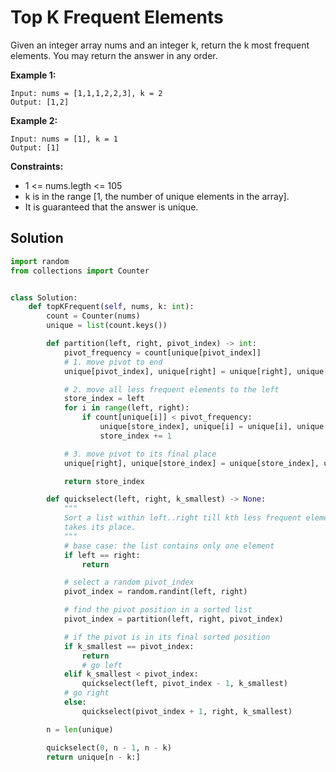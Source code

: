 <h1>Top K Frequent Elements</h1>

<p>
Given an integer array nums and an integer k, return the k most frequent elements. You may return the answer in any order.

</p>

<b>Example 1:</b>

    Input: nums = [1,1,1,2,2,3], k = 2
    Output: [1,2]
    
<b>Example 2:</b>

    Input: nums = [1], k = 1
    Output: [1]

<b>Constraints:</b>

- 1 <= nums.legth <= 105
- k is in the range [1, the number of unique elements in the array].
- It is guaranteed that the answer is unique.

<h2>Solution</h2>

```python
import random
from collections import Counter


class Solution:
    def topKFrequent(self, nums, k: int):
        count = Counter(nums)
        unique = list(count.keys())

        def partition(left, right, pivot_index) -> int:
            pivot_frequency = count[unique[pivot_index]]
            # 1. move pivot to end
            unique[pivot_index], unique[right] = unique[right], unique[pivot_index]

            # 2. move all less frequent elements to the left
            store_index = left
            for i in range(left, right):
                if count[unique[i]] < pivot_frequency:
                    unique[store_index], unique[i] = unique[i], unique[store_index]
                    store_index += 1

            # 3. move pivot to its final place
            unique[right], unique[store_index] = unique[store_index], unique[right]

            return store_index

        def quickselect(left, right, k_smallest) -> None:
            """
            Sort a list within left..right till kth less frequent element
            takes its place.
            """
            # base case: the list contains only one element
            if left == right:
                return

            # select a random pivot_index
            pivot_index = random.randint(left, right)

            # find the pivot position in a sorted list
            pivot_index = partition(left, right, pivot_index)

            # if the pivot is in its final sorted position
            if k_smallest == pivot_index:
                return
                # go left
            elif k_smallest < pivot_index:
                quickselect(left, pivot_index - 1, k_smallest)
            # go right
            else:
                quickselect(pivot_index + 1, right, k_smallest)

        n = len(unique)

        quickselect(0, n - 1, n - k)
        return unique[n - k:]
```
